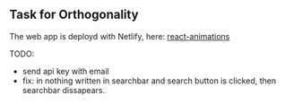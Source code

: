 ## Task for Orthogonality

The web app is deployd with Netlify, here: [react-animations](https://react-animations.netlify.app/)

TODO:

- send api key with email
- fix: in nothing written in searchbar and search button is clicked, then searchbar dissapears.
